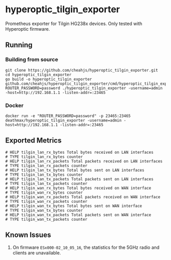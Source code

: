# hyperoptic_tilgin_exporter

Prometheus exporter for Tilgin HG238x devices.
Only tested with Hyperoptic firmware.

## Running

### Building from source

```shell script
git clone https://github.com/cheahjs/hyperoptic_tilgin_exporter.git
cd hyperoptic_tilgin_exporter
go build -o hyperoptic_tilgin_exporter github.com/cheahjs/hyperoptic_tilgin_exporter/cmd/hyperoptic_tilgin_exporter
ROUTER_PASSWORD=password ./hyperoptic_tilgin_exporter -username=admin -host=http://192.168.1.1 -listen-addr=:23465
```

### Docker

```shell script
docker run -e "ROUTER_PASSWORD=password" -p 23465:23465 deathmax/hyperoptic_tilgin_exporter -username=admin -host=http://192.168.1.1 -listen-addr=:23465
```

## Exported Metrics

```
# HELP tilgin_lan_rx_bytes Total bytes received on LAN interfaces
# TYPE tilgin_lan_rx_bytes counter
# HELP tilgin_lan_rx_packets Total packets received on LAN interfaces
# TYPE tilgin_lan_rx_packets counter
# HELP tilgin_lan_tx_bytes Total bytes sent on LAN interfaces
# TYPE tilgin_lan_tx_bytes counter
# HELP tilgin_lan_tx_packets Total packets sent on LAN interfaces
# TYPE tilgin_lan_tx_packets counter
# HELP tilgin_wan_rx_bytes Total bytes received on WAN interface
# TYPE tilgin_wan_rx_bytes counter
# HELP tilgin_wan_rx_packets Total packets received on WAN interface
# TYPE tilgin_wan_rx_packets counter
# HELP tilgin_wan_tx_bytes Total bytes sent on WAN interface
# TYPE tilgin_wan_tx_bytes counter
# HELP tilgin_wan_tx_packets Total packets sent on WAN interface
# TYPE tilgin_wan_tx_packets counter
```

## Known Issues

1. On firmware `ESx000-02_10_05_16`, the statistics for the 5GHz radio and clients are unavailable. 
